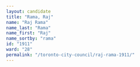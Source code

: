 ```yaml
---
layout: candidate
title: "Rama, Raj"
name: "Raj Rama"
name_last: "Rama"
name_first: "Raj"
name_sortby: "rama"
id: "1911"
ward: "28"
permalink: "/toronto-city-council/raj-rama-1911/"
---
```

